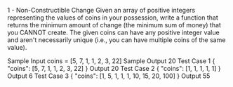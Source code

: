 1 - Non-Constructible Change
Given an array of positive integers representing the values of coins in your possession, write a function that returns the minimum amount of change (the minimum sum of money) that you CANNOT create. The given coins can have any positive integer value and aren't necessarily unique (i.e., you can have multiple coins of the same value).

Sample Input
  coins = [5, 7, 1, 1, 2, 3, 22]
Sample Output
 20
Test Case 1
{
  "coins": [5, 7, 1, 1, 2, 3, 22]
}
Output
20
Test Case 2
{
  "coins": [1, 1, 1, 1, 1]
}
Output
6
Test Case 3
{
   "coins": [1, 5, 1, 1, 1, 10, 15, 20, 100]
}
Output
55
